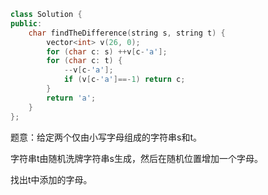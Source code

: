 ```CPP
class Solution {
public:
    char findTheDifference(string s, string t) {
        vector<int> v(26, 0);
        for (char c: s) ++v[c-'a'];
        for (char c: t) {
            --v[c-'a'];
            if (v[c-'a']==-1) return c;
        }
        return 'a';
    }
};
```

题意：给定两个仅由小写字母组成的字符串s和t。

字符串t由随机洗牌字符串s生成，然后在随机位置增加一个字母。

找出t中添加的字母。